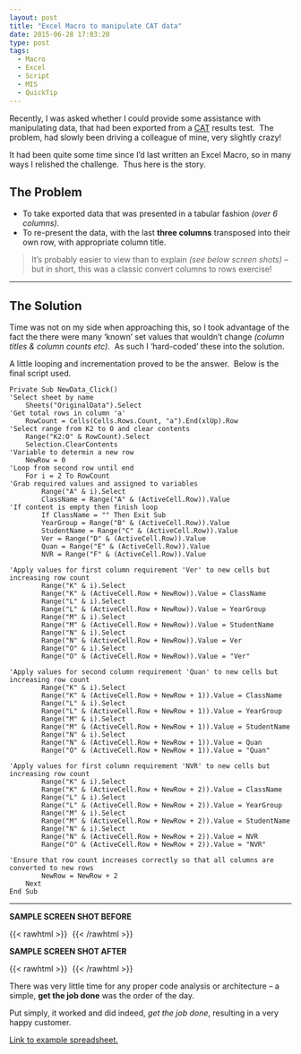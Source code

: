```yaml
---
layout: post
title: "Excel Macro to manipulate CAT data"
date: 2015-06-28 17:03:20
type: post
tags:
  - Macro
  - Excel
  - Script
  - MIS
  - QuickTip
---
```


Recently, I was asked whether I could provide some assistance with manipulating data, that had been exported from a [CAT](http://www.theschoolrun.com/year-7-cats-what-every-parent-needs-know) results test.  The problem, had slowly been driving a colleague of mine, very slightly crazy!

It had been quite some time since I’d last written an Excel Macro, so in many ways I relished the challenge.  Thus here is the story.

## The Problem

- To take exported data that was presented in a tabular fashion _(over 6 columns)._
- To re-present the data, with the last **three columns** transposed into their own row, with appropriate column title.

> It’s probably easier to view than to explain _(see below screen shots)_ – but in short, this was a classic convert columns to rows exercise!

---

## The Solution

Time was not on my side when approaching this, so I took advantage of the fact the there were many ‘known’ set values that wouldn’t change *(column titles & column counts etc).*  As such I ‘hard-coded’ these into the solution.

A little looping and incrementation proved to be the answer.  Below is the final script used.

```VB
Private Sub NewData_Click()
'Select sheet by name
	Sheets("OriginalData").Select
'Get total rows in column 'a'
	RowCount = Cells(Cells.Rows.Count, "a").End(xlUp).Row
'Select range from K2 to O and clear contents
	Range("K2:O" & RowCount).Select
	Selection.ClearContents
'Variable to determin a new row
	NewRow = 0
'Loop from second row until end
	For i = 2 To RowCount
'Grab required values and assigned to variables
		Range("A" & i).Select
		ClassName = Range("A" & (ActiveCell.Row)).Value
'If content is empty then finish loop
		If ClassName = "" Then Exit Sub
		YearGroup = Range("B" & (ActiveCell.Row)).Value
		StudentName = Range("C" & (ActiveCell.Row)).Value
		Ver = Range("D" & (ActiveCell.Row)).Value
		Quan = Range("E" & (ActiveCell.Row)).Value
		NVR = Range("F" & (ActiveCell.Row)).Value

'Apply values for first column requirement 'Ver' to new cells but increasing row count
		Range("K" & i).Select
		Range("K" & (ActiveCell.Row + NewRow)).Value = ClassName
		Range("L" & i).Select
		Range("L" & (ActiveCell.Row + NewRow)).Value = YearGroup
		Range("M" & i).Select
		Range("M" & (ActiveCell.Row + NewRow)).Value = StudentName
		Range("N" & i).Select
		Range("N" & (ActiveCell.Row + NewRow)).Value = Ver
		Range("O" & i).Select
		Range("O" & (ActiveCell.Row + NewRow)).Value = "Ver"

'Apply values for second column requirement 'Quan' to new cells but increasing row count
		Range("K" & i).Select
		Range("K" & (ActiveCell.Row + NewRow + 1)).Value = ClassName
		Range("L" & i).Select
		Range("L" & (ActiveCell.Row + NewRow + 1)).Value = YearGroup
		Range("M" & i).Select
		Range("M" & (ActiveCell.Row + NewRow + 1)).Value = StudentName
		Range("N" & i).Select
		Range("N" & (ActiveCell.Row + NewRow + 1)).Value = Quan
		Range("O" & (ActiveCell.Row + NewRow + 1)).Value = "Quan"

'Apply values for first column requirement 'NVR' to new cells but increasing row count
		Range("K" & i).Select
		Range("K" & (ActiveCell.Row + NewRow + 2)).Value = ClassName
		Range("L" & i).Select
		Range("L" & (ActiveCell.Row + NewRow + 2)).Value = YearGroup
		Range("M" & i).Select
		Range("M" & (ActiveCell.Row + NewRow + 2)).Value = StudentName
		Range("N" & i).Select
		Range("N" & (ActiveCell.Row + NewRow + 2)).Value = NVR
		Range("O" & (ActiveCell.Row + NewRow + 2)).Value = "NVR"

'Ensure that row count increases correctly so that all columns are converted to new rows
		NewRow = NewRow + 2
	Next
End Sub
```

---

**SAMPLE SCREEN SHOT BEFORE**

{{< rawhtml >}}
<img
src="data:image/gif;base64,R0lGODlhAQABAIAAAP///wAAACH5BAEAAAAALAAAAAABAAEAAAICRAEAOw=="
data-src="/img/postimg/b43f43db-c478-449a-b244-20f3ac992423-min.jpg" />
{{< /rawhtml >}}

**SAMPLE SCREEN SHOT AFTER**

{{< rawhtml >}}
<img
src="data:image/gif;base64,R0lGODlhAQABAIAAAP///wAAACH5BAEAAAAALAAAAAABAAEAAAICRAEAOw=="
data-src="/img/postimg/2ca22158-3774-4847-b1f3-7baf5d482766-min.jpg" />
{{< /rawhtml >}}

There was very little time for any proper code analysis or architecture – a simple, **get the job done** was the order of the day.

Put simply, it worked and did indeed, _get the job done_, resulting in a very happy customer.

[Link to example spreadsheet.](https://github.com/normansolutions/CATDataSpreadsheetMacro/blob/master/CATData.xlsm)
